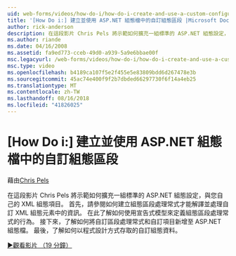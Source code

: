 ```yaml
---
uid: web-forms/videos/how-do-i/how-do-i-create-and-use-a-custom-configuration-section-in-an-aspnet-configuration-file
title: '[How Do i:] 建立並使用 ASP.NET 組態檔中的自訂組態區段 |Microsoft Docs'
author: rick-anderson
description: 在這段影片 Chris Pels 將示範如何擴充一組標準的 ASP.NET 組態設定，與您自己的 XML 組態項目。 首先，請參閱如何...
ms.author: riande
ms.date: 04/16/2008
ms.assetid: fa9ed773-cceb-49d0-a939-5a9e6bbae00f
msc.legacyurl: /web-forms/videos/how-do-i/how-do-i-create-and-use-a-custom-configuration-section-in-an-aspnet-configuration-file
msc.type: video
ms.openlocfilehash: b4189ca107f5e2f455e5e83809bdd6d267478e3b
ms.sourcegitcommit: 45ac74e400f9f2b7dbded66297730f6f14a4eb25
ms.translationtype: MT
ms.contentlocale: zh-TW
ms.lasthandoff: 08/16/2018
ms.locfileid: "41826025"
---
```

<a name="how-do-i-create-and-use-a-custom-configuration-section-in-an-aspnet-configuration-file"></a>[How Do i:] 建立並使用 ASP.NET 組態檔中的自訂組態區段
====================
藉由[Chris Pels](https://twitter.com/chrispels)

在這段影片 Chris Pels 將示範如何擴充一組標準的 ASP.NET 組態設定，與您自己的 XML 組態項目。 首先，請參閱如何建立組態區段處理常式才能解譯並處理自訂 XML 組態元素中的資訊。 在此了解如何使用宣告式模型來定義組態區段處理常式的行為。 接下來，了解如何將自訂區段處理常式和自訂項目新增至 ASP.NET 組態檔。 最後，了解如何以程式設計方式存取的自訂組態資料。

[&#9654;觀看影片 （19 分鐘）](https://channel9.msdn.com/Blogs/ASP-NET-Site-Videos/how-do-i-create-and-use-a-custom-configuration-section-in-an-aspnet-configuration-file)
